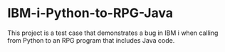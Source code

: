 # IBM-i-Python-to-RPG-Java
This project is a test case that demonstrates a bug in IBM i when calling from Python to an RPG program that includes Java code.
